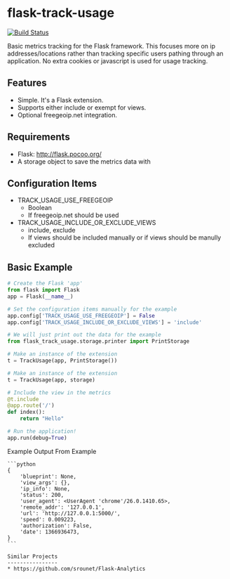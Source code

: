 flask-track-usage
=================

[![Build Status](https://travis-ci.org/ashcrow/flask-track-usage.png?branch=master)](https://travis-ci.org/ashcrow/flask-track-usage)

Basic metrics tracking for the Flask framework. This focuses more on ip addresses/locations rather than tracking specific users pathing through an application. No extra cookies or javascript is used for usage tracking.

Features
--------
* Simple. It's a Flask extension.
* Supports either include or exempt for views.
* Optional freegeoip.net integration.


Requirements
------------
* Flask: http://flask.pocoo.org/
* A storage object to save the metrics data with


Configuration Items
-------------------
* TRACK_USAGE_USE_FREEGEOIP
  * Boolean
  * If freegeoip.net should be used
* TRACK_USAGE_INCLUDE_OR_EXCLUDE_VIEWS
  * include, exclude
  * If views should be included manually or if views should be manully excluded

Basic Example
-------------
```python
# Create the Flask 'app'
from flask import Flask
app = Flask(__name__)

# Set the configuration items manually for the example
app.config['TRACK_USAGE_USE_FREEGEOIP'] = False
app.config['TRACK_USAGE_INCLUDE_OR_EXCLUDE_VIEWS'] = 'include'

# We will just print out the data for the example
from flask_track_usage.storage.printer import PrintStorage

# Make an instance of the extension
t = TrackUsage(app, PrintStorage())

# Make an instance of the extension
t = TrackUsage(app, storage)

# Include the view in the metrics
@t.include
@app.route('/')
def index():
    return "Hello"

# Run the application!
app.run(debug=True)
```

Example Output From Example
~~~~~~~~~~~~~~~~~~~~~~~~~~~
```python
{
    'blueprint': None,
    'view_args': {},
    'ip_info': None,
    'status': 200,
    'user_agent': <UserAgent 'chrome'/26.0.1410.65>,
    'remote_addr': '127.0.0.1',
    'url': 'http://127.0.0.1:5000/',
    'speed': 0.009223,
    'authorization': False,
    'date': 1366936473,
}
```

Similar Projects
----------------
* https://github.com/srounet/Flask-Analytics